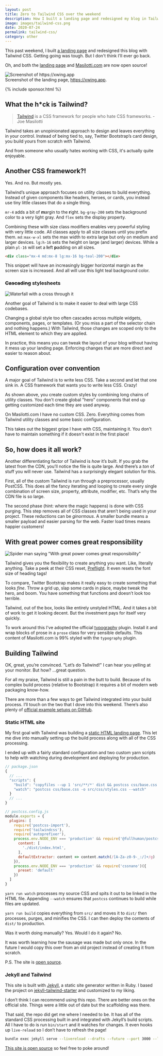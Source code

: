 ```yaml
---
layout: post
title: Zero to Tailwind CSS over the weekend
description: How I built a landing page and redesigned my blog in Tailwind CSS over the weekend. And why I’ll never go back.
image: images/tailwind-css.png
date: 2020-07-24
permalink: tailwind-css/
category: other
---
```


This past weekend, I built [a landing page](https://xwing.app) and redesigned this blog with Tailwind CSS. Getting going was tough. But I don't think I'll ever go back.

Oh, and both the [landing page](https://github.com/joemasilotti/x-wing-ai-tailwind) and [Masilotti.com](https://github.com/joemasilotti/masilotti.com-tailwind) are now open source!

<div class="h-64 overflow-y-scroll">
  <img src="/images/xwing.app.png" alt="Screenshot of https://xwing.app" class="align-top my-0 lg:my-0" />
</div>
<div class="block text-center mt-4">Screenshot of the landing page, <a href="https://xwing.app">https://xwing.app</a>.</div>

{% include sponsor.html %}

## What the h*ck is Tailwind?

> [Tailwind](https://tailwindcss.com) is a CSS framework for people who hate CSS frameworks. - Joe Masilotti

Tailwind takes an unopinionated approach to design and leaves everything in your control. Instead of being tied to, say, Twitter Bootstrap’s card design, you build yours from scratch with Tailwind.

And from someone who usually hates working with CSS, it's actually quite enjoyable.

## Another CSS framework?!

Yes. And no. But mostly yes.

Tailwind’s unique approach focuses on utility classes to build everything. Instead of given components like headers, heroes, or cards, you instead use tiny little classes that do a single thing.

`mr-4` adds a bit of **m**argin to the **r**ight. `bg-gray-200` sets the background color to a very light gray. And `flex` sets the display property.

Combining these with size class modifiers enables very powerful styling with very little code. All classes apply to all size classes until you prefix them. `md:max-w-xl` sets the max width to extra large but only on medium and larger devices. `lg:h-16` sets the height on large (and larger) devices. While a plain `pl-16` will set a **l**eft **p**adding on all sizes.

```html
<div class="mx-4 md:mx-8 lg:mx-16 bg-teal-200"></div>
```

This snippet will have an increasingly bigger horizontal margin as the screen size is increased. And all will use this light teal background color.

### ~~Cascading~~ stylesheets

![Waterfall with a cross through it](/images/cascading-stylesheets.png)

Another goal of Tailwind is to make it easier to deal with large CSS codebases.

Changing a global style too often cascades across multiple widgets, components, pages, or templates. (Or you miss a part of the selector chain and nothing happens.) With Tailwind, those changes are scoped only to the HTML element to which they are applied.

In practice, this means you can tweak the layout of your blog without having it mess up your landing page. Enforcing changes that are more direct and easier to reason about.

## Configuration over convention

A major goal of Tailwind is to write less CSS. Take a second and let that one sink in. A CSS framework that wants you to write less CSS. Crazy!

As shown above, you create custom styles by combining long chains of utility classes. You don't create global "hero" components that end up getting customized each time they are used anyway.

On Masilotti.com I have no custom CSS. Zero. Everything comes from Tailwind utility classes and some basic configuration.

This takes out the biggest gripe I have with CSS, maintaining it. You don't have to maintain something if it doesn't exist in the first place!

## So, how does it all work?

Another differentiating factor of Tailwind is *how* it’s built. If you grab the latest from the CDN, you’ll notice the file is quite large. And there’s a *ton* of stuff you will never use. Tailwind has a surprisingly elegant solution for this.

First, all of the custom Tailwind is run through a preprocessor, usually PostCSS. This does all the fancy iterating and looping to create every single combination of screen size, property, attribute, modifier, etc. That’s why the CDN file is so large.

The second phase (hint: where the magic happens) is done with CSS purging. This step removes all of CSS classes that aren’t being used in your project. These reductions can be *ginormous*. A smaller bundle means a smaller payload and easier parsing for the web. Faster load times means happier customers!

## With great power comes great responsibility

![Spider man saying "With great power comes great responsibility"](/images/spiderman.png)

Tailwind gives you the flexibility to create anything you want. Like, literally anything. Take a peek at their CSS reset, [Preflight](https://tailwindcss.com/docs/preflight/). It even resets the font size of heading tags!

To compare, Twitter Bootstrap makes it really easy to create something that looks *fine*. Throw a grid up, slap some cards in place, maybe tweak the hero, and boom. You have something that functions and doesn’t look too terrible.

Tailwind, out of the box, looks like entirely unstyled HTML. And it takes a bit of work to get it looking decent. But the investment pays for itself very quickly.

To work around this I've adopted the official [typography](https://tailwindcss.com/docs/preflight/) plugin. Install it and wrap blocks of prose in a `prose` class for very sensible defaults. This content of Masilotti.com is 99% styled with the `typography` plugin.

## Building Tailwind

OK, great, you’re convinced. "Let’s do Tailwind!" I can hear you yelling at your monitor. But how? …great question.

For all my praise, Tailwind is still a pain in the butt to build. Because of its complex build process (relative to Bootstrap) it requires a bit of modern web packaging know-how.

There are more than a few ways to get Tailwind integrated into your build process. I’ll touch on the two that I dove into this weekend. There’s also plenty of [official example setups on GitHub](https://github.com/tailwindlabs/tailwindcss-setup-examples).

### Static HTML site

My first goal with Tailwind was building a [static HTML landing page](https://xwing.app). This let me dive into manually setting up the build process along with all of the CSS processing.

I ended up with a fairly standard configuration and two custom yarn scripts to help with watching during development and deploying for production.

```javascript
// package.json
{
  // ...
  "scripts": {
    "build": "copyfiles --up 1 'src/**/*' dist && postcss css/base.css -o dist/css/styles.css --env production",
    "watch": "postcss css/base.css -o src/css/styles.css --watch"
  }
  // ...
}
```

```javascript
// postcss.config.js
module.exports = {
  plugins: [
    require('postcss-import'),
    require('tailwindcss'),
    require('autoprefixer'),
    process.env.NODE_ENV === 'production' && require('@fullhuman/postcss-purgecss')({
      content: [
        './dist/index.html',
      ],
      defaultExtractor: content => content.match(/[A-Za-z0-9-_:/]+/g) || []
    }),
    process.env.NODE_ENV === 'production' && require('cssnano')({
      preset: 'default'
    })
  ]
}
```

`yarn run watch` processes my source CSS and spits it out to be linked in the HTML file. Appending `--watch` ensures that `postcss` continues to build while files are updated.

 `yarn run build` copies everything from `src/` and moves it to `dist/` then processes, purges, and minifies the CSS. I can then deploy the contents of `dist/` to production.

Was it worth doing manually? Yes. Would I do it again? No.

It was worth learning how the sausage was made but only once. In the future I would copy this over from an old project instead of creating it from scratch.

P.S. The site is [open source](https://github.com/joemasilotti/x-wing-ai-tailwind).

### Jekyll and Tailwind

This site is built with [Jekyll](https://jekyllrb.com), a static site generator written in Ruby. I based the project on [jekyll-tailwind-starter](https://github.com/mhanberg/jekyll-tailwind-starter) and customized to my liking.

I don’t think I can recommend using this repo. There are better ones on the official site. Things were a little out of date but the scaffolding was there.

That said, the repo did get me where I needed to be. It has all of the standard CSS processing built in and integrated with Jekyll’s build scripts. All I have to do is run `bin/start` and it watches for changes. It even hooks up `live-reload` so I don’t have to refresh the page!

```bash
bundle exec jekyll serve --livereload --drafts --future --port 3000 --livereload_port 35729 "$@"
```

[This site is open source](https://github.com/joemasilotti/masilotti.com-tailwind) so feel free to poke around!
